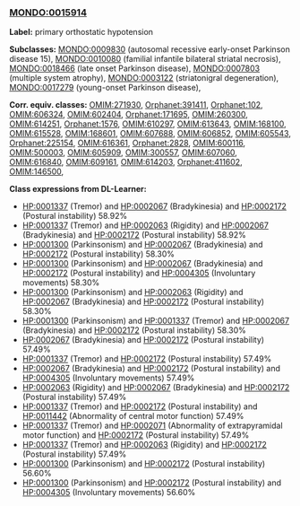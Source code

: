 
### [MONDO:0015914](http://purl.obolibrary.org/obo/MONDO_0015914)
**Label:** primary orthostatic hypotension

**Subclasses:** [MONDO:0009830](http://purl.obolibrary.org/obo/MONDO_0009830) (autosomal recessive early-onset Parkinson disease 15), [MONDO:0010080](http://purl.obolibrary.org/obo/MONDO_0010080) (familial infantile bilateral striatal necrosis), [MONDO:0018466](http://purl.obolibrary.org/obo/MONDO_0018466) (late onset Parkinson disease), [MONDO:0007803](http://purl.obolibrary.org/obo/MONDO_0007803) (multiple system atrophy), [MONDO:0003122](http://purl.obolibrary.org/obo/MONDO_0003122) (striatonigral degeneration), [MONDO:0017279](http://purl.obolibrary.org/obo/MONDO_0017279) (young-onset Parkinson disease), 

**Corr. equiv. classes:** [OMIM:271930](http://purl.obolibrary.org/obo/OMIM_271930), [Orphanet:391411](http://www.orpha.net/ORDO/Orphanet_391411), [Orphanet:102](http://www.orpha.net/ORDO/Orphanet_102), [OMIM:606324](http://purl.obolibrary.org/obo/OMIM_606324), [OMIM:602404](http://purl.obolibrary.org/obo/OMIM_602404), [Orphanet:171695](http://www.orpha.net/ORDO/Orphanet_171695), [OMIM:260300](http://purl.obolibrary.org/obo/OMIM_260300), [OMIM:614251](http://purl.obolibrary.org/obo/OMIM_614251), [Orphanet:1576](http://www.orpha.net/ORDO/Orphanet_1576), [OMIM:610297](http://purl.obolibrary.org/obo/OMIM_610297), [OMIM:613643](http://purl.obolibrary.org/obo/OMIM_613643), [OMIM:168100](http://purl.obolibrary.org/obo/OMIM_168100), [OMIM:615528](http://purl.obolibrary.org/obo/OMIM_615528), [OMIM:168601](http://purl.obolibrary.org/obo/OMIM_168601), [OMIM:607688](http://purl.obolibrary.org/obo/OMIM_607688), [OMIM:606852](http://purl.obolibrary.org/obo/OMIM_606852), [OMIM:605543](http://purl.obolibrary.org/obo/OMIM_605543), [Orphanet:225154](http://www.orpha.net/ORDO/Orphanet_225154), [OMIM:616361](http://purl.obolibrary.org/obo/OMIM_616361), [Orphanet:2828](http://www.orpha.net/ORDO/Orphanet_2828), [OMIM:600116](http://purl.obolibrary.org/obo/OMIM_600116), [OMIM:500003](http://purl.obolibrary.org/obo/OMIM_500003), [OMIM:605909](http://purl.obolibrary.org/obo/OMIM_605909), [OMIM:300557](http://purl.obolibrary.org/obo/OMIM_300557), [OMIM:607060](http://purl.obolibrary.org/obo/OMIM_607060), [OMIM:616840](http://purl.obolibrary.org/obo/OMIM_616840), [OMIM:609161](http://purl.obolibrary.org/obo/OMIM_609161), [OMIM:614203](http://purl.obolibrary.org/obo/OMIM_614203), [Orphanet:411602](http://www.orpha.net/ORDO/Orphanet_411602), [OMIM:146500](http://purl.obolibrary.org/obo/OMIM_146500), 

**Class expressions from DL-Learner:**

- [HP:0001337](http://purl.obolibrary.org/obo/HP_0001337) (Tremor) and [HP:0002067](http://purl.obolibrary.org/obo/HP_0002067) (Bradykinesia) and [HP:0002172](http://purl.obolibrary.org/obo/HP_0002172) (Postural instability) 58.92%
- [HP:0001337](http://purl.obolibrary.org/obo/HP_0001337) (Tremor) and [HP:0002063](http://purl.obolibrary.org/obo/HP_0002063) (Rigidity) and [HP:0002067](http://purl.obolibrary.org/obo/HP_0002067) (Bradykinesia) and [HP:0002172](http://purl.obolibrary.org/obo/HP_0002172) (Postural instability) 58.92%
- [HP:0001300](http://purl.obolibrary.org/obo/HP_0001300) (Parkinsonism) and [HP:0002067](http://purl.obolibrary.org/obo/HP_0002067) (Bradykinesia) and [HP:0002172](http://purl.obolibrary.org/obo/HP_0002172) (Postural instability) 58.30%
- [HP:0001300](http://purl.obolibrary.org/obo/HP_0001300) (Parkinsonism) and [HP:0002067](http://purl.obolibrary.org/obo/HP_0002067) (Bradykinesia) and [HP:0002172](http://purl.obolibrary.org/obo/HP_0002172) (Postural instability) and [HP:0004305](http://purl.obolibrary.org/obo/HP_0004305) (Involuntary movements) 58.30%
- [HP:0001300](http://purl.obolibrary.org/obo/HP_0001300) (Parkinsonism) and [HP:0002063](http://purl.obolibrary.org/obo/HP_0002063) (Rigidity) and [HP:0002067](http://purl.obolibrary.org/obo/HP_0002067) (Bradykinesia) and [HP:0002172](http://purl.obolibrary.org/obo/HP_0002172) (Postural instability) 58.30%
- [HP:0001300](http://purl.obolibrary.org/obo/HP_0001300) (Parkinsonism) and [HP:0001337](http://purl.obolibrary.org/obo/HP_0001337) (Tremor) and [HP:0002067](http://purl.obolibrary.org/obo/HP_0002067) (Bradykinesia) and [HP:0002172](http://purl.obolibrary.org/obo/HP_0002172) (Postural instability) 58.30%
- [HP:0002067](http://purl.obolibrary.org/obo/HP_0002067) (Bradykinesia) and [HP:0002172](http://purl.obolibrary.org/obo/HP_0002172) (Postural instability) 57.49%
- [HP:0001337](http://purl.obolibrary.org/obo/HP_0001337) (Tremor) and [HP:0002172](http://purl.obolibrary.org/obo/HP_0002172) (Postural instability) 57.49%
- [HP:0002067](http://purl.obolibrary.org/obo/HP_0002067) (Bradykinesia) and [HP:0002172](http://purl.obolibrary.org/obo/HP_0002172) (Postural instability) and [HP:0004305](http://purl.obolibrary.org/obo/HP_0004305) (Involuntary movements) 57.49%
- [HP:0002063](http://purl.obolibrary.org/obo/HP_0002063) (Rigidity) and [HP:0002067](http://purl.obolibrary.org/obo/HP_0002067) (Bradykinesia) and [HP:0002172](http://purl.obolibrary.org/obo/HP_0002172) (Postural instability) 57.49%
- [HP:0001337](http://purl.obolibrary.org/obo/HP_0001337) (Tremor) and [HP:0002172](http://purl.obolibrary.org/obo/HP_0002172) (Postural instability) and [HP:0011442](http://purl.obolibrary.org/obo/HP_0011442) (Abnormality of central motor function) 57.49%
- [HP:0001337](http://purl.obolibrary.org/obo/HP_0001337) (Tremor) and [HP:0002071](http://purl.obolibrary.org/obo/HP_0002071) (Abnormality of extrapyramidal motor function) and [HP:0002172](http://purl.obolibrary.org/obo/HP_0002172) (Postural instability) 57.49%
- [HP:0001337](http://purl.obolibrary.org/obo/HP_0001337) (Tremor) and [HP:0002063](http://purl.obolibrary.org/obo/HP_0002063) (Rigidity) and [HP:0002172](http://purl.obolibrary.org/obo/HP_0002172) (Postural instability) 57.49%
- [HP:0001300](http://purl.obolibrary.org/obo/HP_0001300) (Parkinsonism) and [HP:0002172](http://purl.obolibrary.org/obo/HP_0002172) (Postural instability) 56.60%
- [HP:0001300](http://purl.obolibrary.org/obo/HP_0001300) (Parkinsonism) and [HP:0002172](http://purl.obolibrary.org/obo/HP_0002172) (Postural instability) and [HP:0004305](http://purl.obolibrary.org/obo/HP_0004305) (Involuntary movements) 56.60%


